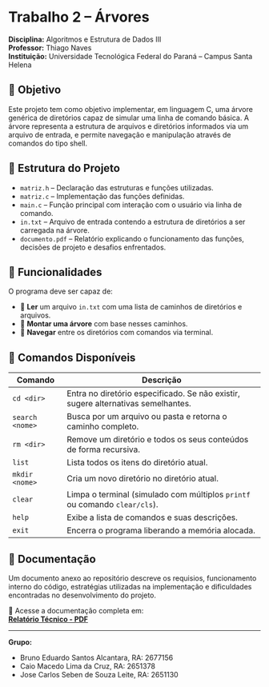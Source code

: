 # Trabalho 2 – Árvores  
**Disciplina:** Algoritmos e Estrutura de Dados III  
**Professor:** Thiago Naves  
**Instituição:** Universidade Tecnológica Federal do Paraná – Campus Santa Helena  

## 🎯 Objetivo

Este projeto tem como objetivo implementar, em linguagem C, uma árvore genérica de diretórios capaz de simular uma linha de comando básica. A árvore representa a estrutura de arquivos e diretórios informados via um arquivo de entrada, e permite navegação e manipulação através de comandos do tipo shell.

## 📁 Estrutura do Projeto

- `matriz.h` – Declaração das estruturas e funções utilizadas.  
- `matriz.c` – Implementação das funções definidas.  
- `main.c` – Função principal com interação com o usuário via linha de comando.  
- `in.txt` – Arquivo de entrada contendo a estrutura de diretórios a ser carregada na árvore.  
- `documento.pdf` – Relatório explicando o funcionamento das funções, decisões de projeto e desafios enfrentados.

## 🧩 Funcionalidades

O programa deve ser capaz de:

- 📂 **Ler** um arquivo `in.txt` com uma lista de caminhos de diretórios e arquivos.
- 📁 **Montar uma árvore** com base nesses caminhos.
- 🧭 **Navegar** entre os diretórios com comandos via terminal.

## 🧪 Comandos Disponíveis

| Comando          | Descrição |
|------------------|-----------|
| `cd <dir>`       | Entra no diretório especificado. Se não existir, sugere alternativas semelhantes. |
| `search <nome>`  | Busca por um arquivo ou pasta e retorna o caminho completo. |
| `rm <dir>`       | Remove um diretório e todos os seus conteúdos de forma recursiva. |
| `list`           | Lista todos os itens do diretório atual. |
| `mkdir <nome>`   | Cria um novo diretório no diretório atual. |
| `clear`          | Limpa o terminal (simulado com múltiplos `printf` ou comando `clear/cls`). |
| `help`           | Exibe a lista de comandos e suas descrições. |
| `exit`           | Encerra o programa liberando a memória alocada. |

## 📄 Documentação

Um documento anexo ao repositório descreve os requisios, funcionamento interno do código, estratégias utilizadas na implementação e dificuldades encontradas no desenvolvimento do projeto.

📎 Acesse a documentação completa em:  
[**Relatório Técnico - PDF**](./docs/Documentação.pdf)

---

**Grupo:**  
- Bruno Eduardo Santos Alcantara, RA: 2677156
- Caio Macedo Lima da Cruz, RA: 2651378
- Jose Carlos Seben de Souza Leite, RA: 2651130
